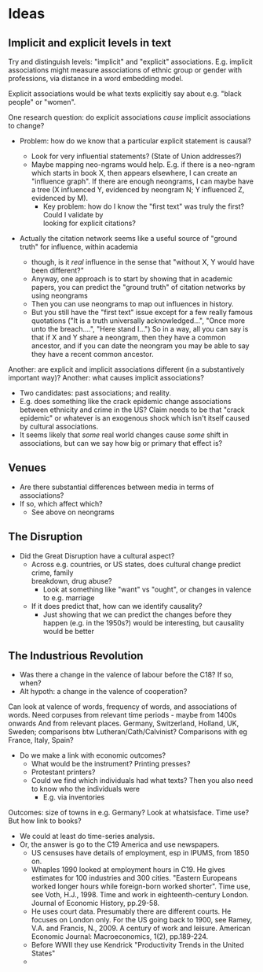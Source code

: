 
# Ideas

## Implicit and explicit levels in text

Try and distinguish levels: "implicit" and "explicit" associations. E.g. implicit associations might
measure associations of ethnic group or gender with professions, via distance in a word 
embedding model.

Explicit associations would be what texts explicitly say about e.g. "black people" or "women".

One research question: do explicit associations *cause* implicit associations to change?
* Problem: how do we know that a particular explicit statement is causal?
  - Look for very influential statements? (State of Union addresses?)
  - Maybe mapping neo-ngrams would help. E.g. if there is a neo-ngram which starts in book X,
    then appears elsewhere, I can create an "influence graph". If there are enough neongrams,
    I can maybe have a tree (X influenced Y, evidenced by neongram N; Y influenced Z, evidenced by M). 
    - Key problem: how do I know the "first text" was truly the first? Could I validate by    
      looking for explicit citations? 

* Actually the citation network seems like a useful source of "ground truth" for 
  influence, within academia
    - though, is it *real* influence in the sense that "without X, Y would have been different?"
    - Anyway, one approach is to start by showing that in academic papers, you can predict the
    "ground truth" of citation networks by using neongrams
    - Then you can use neongrams to map out influences in history.
    - But you still have the "first text" issue except for a few really famous quotations ("It
    is a truth universally acknowledged...", "Once more unto the breach....", "Here stand I...")
    So in a way, all you can say is that if X and Y share a neongram, then they have a common
    ancestor, and if you can date the neongram you may be able to say they have a recent common
    ancestor.

Another: are explicit and implicit associations different (in a substantively important way)?
Another: what causes implicit associations?
* Two candidates: past associations; and reality.
* E.g. does something like the crack epidemic change associations between ethnicity and crime
  in the US? Claim needs to be that "crack epidemic" or whatever is an exogenous shock which
  isn't itself caused by cultural associations.
* It seems likely that *some* real world changes cause *some* shift in associations, but can
  we say how big or primary that effect is?


## Venues

* Are there substantial differences between media in terms of associations?
* If so, which affect which? 
  - See above on neongrams


## The Disruption

* Did the Great Disruption have a cultural aspect?
  - Across e.g. countries, or US states, does cultural change predict crime, family  
    breakdown, drug abuse?
    - Look at something like "want" vs "ought", or changes in valence to e.g. marriage
  - If it does predict that, how can we identify causality?
    - Just showing that we can predict the changes before they happen (e.g. in the 1950s?)
      would be interesting, but causality would be better

## The Industrious Revolution

* Was there a change in the valence of labour before the C18? If so, when?
* Alt hypoth: a change in the valence of cooperation?

Can look at valence of words, frequency of words, and associations of words.
Need corpuses from relevant time periods - maybe from 1400s onwards
And from relevant places. Germany, Switzerland, Holland, UK, Sweden; comparisons btw Lutheran/Cath/Calvinist?
Comparisons with eg France, Italy, Spain? 

* Do we make a link with economic outcomes? 
  - What would be the instrument? Printing presses?
  - Protestant printers?
  - Could we find which individuals had what texts? Then you also need to know who the individuals were
    - E.g. via inventories
  


Outcomes: size of towns in e.g. Germany? Look at whatsisface. Time use? But how link to books?
* We could at least do time-series analysis.
* Or, the answer is go to the C19 America and use newspapers.
  - US censuses have details of employment, esp in IPUMS, from 1850 on.
  - Whaples 1990 looked at employment hours in C19. He gives estimates for 100 industries and 300 cities. "Eastern Europeans worked longer hours while foreign-born worked shorter".
Time use, see Voth, H.J., 1998. Time and work in eighteenth-century London. Journal of Economic History, pp.29-58.
  - He uses court data. Presumably there are different courts. He focuses on London only.
For the US going back to 1900, see
Ramey, V.A. and Francis, N., 2009. A century of work and leisure. American Economic Journal: Macroeconomics, 1(2), pp.189-224.
  - Before WWII they use Kendrick "Productivity Trends in the United States"
  - 
